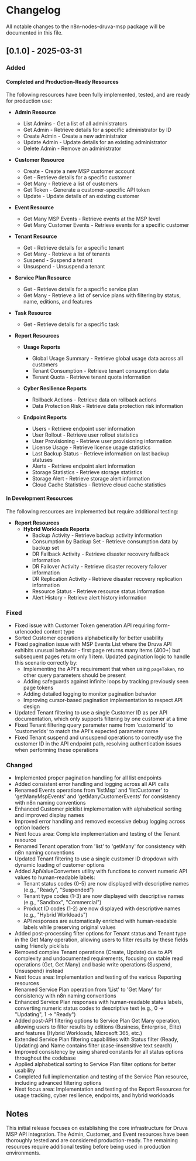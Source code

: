 # Changelog

All notable changes to the n8n-nodes-druva-msp package will be documented in this file.

## [0.1.0] - 2025-03-31

### Added

#### Completed and Production-Ready Resources

The following resources have been fully implemented, tested, and are ready for production use:

- **Admin Resource**
  - List Admins - Get a list of all administrators
  - Get Admin - Retrieve details for a specific administrator by ID
  - Create Admin - Create a new administrator
  - Update Admin - Update details for an existing administrator
  - Delete Admin - Remove an administrator

- **Customer Resource**
  - Create - Create a new MSP customer account
  - Get - Retrieve details for a specific customer
  - Get Many - Retrieve a list of customers
  - Get Token - Generate a customer-specific API token
  - Update - Update details of an existing customer

- **Event Resource**
  - Get Many MSP Events - Retrieve events at the MSP level
  - Get Many Customer Events - Retrieve events for a specific customer

- **Tenant Resource**
  - Get - Retrieve details for a specific tenant
  - Get Many - Retrieve a list of tenants
  - Suspend - Suspend a tenant
  - Unsuspend - Unsuspend a tenant

- **Service Plan Resource**
  - Get - Retrieve details for a specific service plan
  - Get Many - Retrieve a list of service plans with filtering by status, name, editions, and features

- **Task Resource**
  - Get - Retrieve details for a specific task

- **Report Resources**
  - **Usage Reports**
    - Global Usage Summary - Retrieve global usage data across all customers
    - Tenant Consumption - Retrieve tenant consumption data
    - Tenant Quota - Retrieve tenant quota information

  - **Cyber Resilience Reports**
    - Rollback Actions - Retrieve data on rollback actions
    - Data Protection Risk - Retrieve data protection risk information

  - **Endpoint Reports**
    - Users - Retrieve endpoint user information
    - User Rollout - Retrieve user rollout statistics
    - User Provisioning - Retrieve user provisioning information
    - License Usage - Retrieve license usage statistics
    - Last Backup Status - Retrieve information on last backup statuses
    - Alerts - Retrieve endpoint alert information
    - Storage Statistics - Retrieve storage statistics
    - Storage Alert - Retrieve storage alert information
    - Cloud Cache Statistics - Retrieve cloud cache statistics

#### In Development Resources

The following resources are implemented but require additional testing:

- **Report Resources**
  - **Hybrid Workloads Reports**
    - Backup Activity - Retrieve backup activity information
    - Consumption by Backup Set - Retrieve consumption data by backup set
    - DR Failback Activity - Retrieve disaster recovery failback information
    - DR Failover Activity - Retrieve disaster recovery failover information
    - DR Replication Activity - Retrieve disaster recovery replication information
    - Resource Status - Retrieve resource status information
    - Alert History - Retrieve alert history information

### Fixed

- Fixed issue with Customer Token generation API requiring form-urlencoded content type
- Sorted Customer operations alphabetically for better usability
- Fixed pagination issue with MSP Events List where the Druva API exhibits unusual behavior - first page returns many items (400+) but subsequent pages return only 1 item. Updated pagination logic to handle this scenario correctly by:
  - Implementing the API's requirement that when using `pageToken`, no other query parameters should be present
  - Adding safeguards against infinite loops by tracking previously seen page tokens
  - Adding detailed logging to monitor pagination behavior
  - Improving cursor-based pagination implementation to respect API design
- Updated Tenant filtering to use a single Customer ID as per API documentation, which only supports filtering by one customer at a time
- Fixed Tenant filtering query parameter name from 'customerId' to 'customerIds' to match the API's expected parameter name
- Fixed Tenant suspend and unsuspend operations to correctly use the customer ID in the API endpoint path, resolving authentication issues when performing these operations

### Changed

- Implemented proper pagination handling for all list endpoints
- Added consistent error handling and logging across all API calls
- Renamed Events operations from 'listMsp' and 'listCustomer' to 'getManyMspEvents' and 'getManyCustomerEvents' for consistency with n8n naming conventions
- Enhanced Customer picklist implementation with alphabetical sorting and improved display names
- Improved error handling and removed excessive debug logging across option loaders
- Next focus area: Complete implementation and testing of the Tenant resource
- Renamed Tenant operation from 'list' to 'getMany' for consistency with n8n naming conventions
- Updated Tenant filtering to use a single customer ID dropdown with dynamic loading of customer options
- Added ApiValueConverters utility with functions to convert numeric API values to human-readable labels:
  - Tenant status codes (0-5) are now displayed with descriptive names (e.g., "Ready", "Suspended")
  - Tenant type codes (1-3) are now displayed with descriptive names (e.g., "Sandbox", "Commercial")
  - Product ID codes (1-2) are now displayed with descriptive names (e.g., "Hybrid Workloads")
  - API responses are automatically enriched with human-readable labels while preserving original values
- Added post-processing filter options for Tenant status and Tenant type in the Get Many operation, allowing users to filter results by these fields using friendly picklists
- Removed complex Tenant operations (Create, Update) due to API complexity and undocumented requirements, focusing on stable read operations (Get, Get Many) and basic write operations (Suspend, Unsuspend) instead
- Next focus area: Implementation and testing of the various Reporting resources
- Renamed Service Plan operation from 'List' to 'Get Many' for consistency with n8n naming conventions
- Enhanced Service Plan responses with human-readable status labels, converting numeric status codes to descriptive text (e.g., 0 → "Updating", 1 → "Ready")
- Added post-API filtering options to Service Plan Get Many operation, allowing users to filter results by editions (Business, Enterprise, Elite) and features (Hybrid Workloads, Microsoft 365, etc.)
- Extended Service Plan filtering capabilities with Status filter (Ready, Updating) and Name contains filter (case-insensitive text search)
- Improved consistency by using shared constants for all status options throughout the codebase
- Applied alphabetical sorting to Service Plan filter options for better usability
- Completed full implementation and testing of the Service Plan resource, including advanced filtering options
- Next focus area: Implementation and testing of the Report Resources for usage tracking, cyber resilience, endpoints, and hybrid workloads

## Notes

This initial release focuses on establishing the core infrastructure for Druva MSP API integration. The Admin, Customer, and Event resources have been thoroughly tested and are considered production-ready. The remaining resources require additional testing before being used in production environments. 
